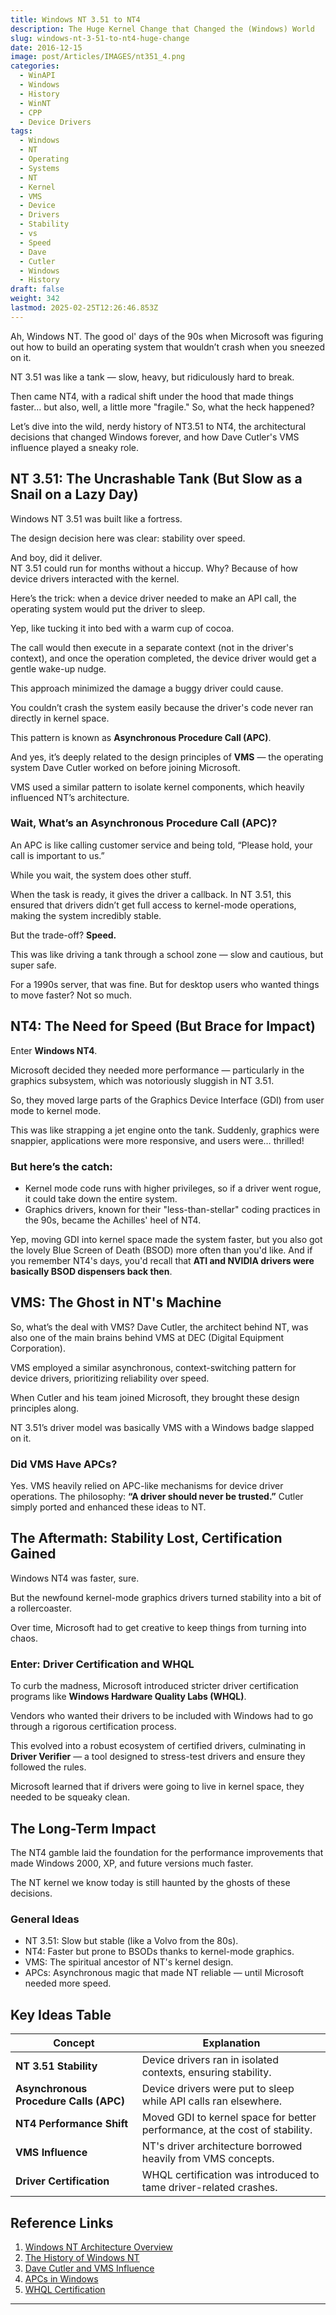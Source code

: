 ```yaml
---
title: Windows NT 3.51 to NT4
description: The Huge Kernel Change that Changed the (Windows) World
slug: windows-nt-3-51-to-nt4-huge-change
date: 2016-12-15
image: post/Articles/IMAGES/nt351_4.png
categories:
  - WinAPI
  - Windows
  - History
  - WinNT
  - CPP
  - Device Drivers
tags:
  - Windows
  - NT
  - Operating
  - Systems
  - NT
  - Kernel
  - VMS
  - Device
  - Drivers
  - Stability
  - vs
  - Speed
  - Dave
  - Cutler
  - Windows
  - History
draft: false
weight: 342
lastmod: 2025-02-25T12:26:46.853Z
---
```

Ah, Windows NT. The good ol' days of the 90s when Microsoft was figuring out how to build an operating system that wouldn’t crash when you sneezed on it.

NT 3.51 was like a tank — slow, heavy, but ridiculously hard to break.

Then came NT4, with a radical shift under the hood that made things faster… but also, well, a little more "fragile." So, what the heck happened?

Let’s dive into the wild, nerdy history of NT3.51 to NT4, the architectural decisions that changed Windows forever, and how Dave Cutler's VMS influence played a sneaky role.

## NT 3.51: The Uncrashable Tank (But Slow as a Snail on a Lazy Day)

Windows NT 3.51 was built like a fortress.

The design decision here was clear: stability over speed.

And boy, did it deliver.\
NT 3.51 could run for months without a hiccup. Why? Because of how device drivers interacted with the kernel.

Here’s the trick: when a device driver needed to make an API call, the operating system would put the driver to sleep.

Yep, like tucking it into bed with a warm cup of cocoa.

The call would then execute in a separate context (not in the driver's context), and once the operation completed, the device driver would get a gentle wake-up nudge.

This approach minimized the damage a buggy driver could cause.

You couldn’t crash the system easily because the driver's code never ran directly in kernel space.

This pattern is known as **Asynchronous Procedure Call (APC)**.

And yes, it’s deeply related to the design principles of **VMS** — the operating system Dave Cutler worked on before joining Microsoft.

VMS used a similar pattern to isolate kernel components, which heavily influenced NT’s architecture.

### Wait, What’s an Asynchronous Procedure Call (APC)?

An APC is like calling customer service and being told, “Please hold, your call is important to us.”

While you wait, the system does other stuff.

When the task is ready, it gives the driver a callback. In NT 3.51, this ensured that drivers didn’t get full access to kernel-mode operations, making the system incredibly stable.

But the trade-off? **Speed.**

This was like driving a tank through a school zone — slow and cautious, but super safe.

For a 1990s server, that was fine. But for desktop users who wanted things to move faster? Not so much.

## NT4: The Need for Speed (But Brace for Impact)

Enter **Windows NT4**.

Microsoft decided they needed more performance — particularly in the graphics subsystem, which was notoriously sluggish in NT 3.51.

So, they moved large parts of the Graphics Device Interface (GDI) from user mode to kernel mode.

This was like strapping a jet engine onto the tank. Suddenly, graphics were snappier, applications were more responsive, and users were… thrilled!

### But here’s the catch:

* Kernel mode code runs with higher privileges, so if a driver went rogue, it could take down the entire system.
* Graphics drivers, known for their "less-than-stellar" coding practices in the 90s, became the Achilles' heel of NT4.

Yep, moving GDI into kernel space made the system faster, but you also got the lovely Blue Screen of Death (BSOD) more often than you'd like. And if you remember NT4's days, you'd recall that **ATI and NVIDIA drivers were basically BSOD dispensers back then**.

## VMS: The Ghost in NT's Machine

So, what’s the deal with VMS? Dave Cutler, the architect behind NT, was also one of the main brains behind VMS at DEC (Digital Equipment Corporation).

VMS employed a similar asynchronous, context-switching pattern for device drivers, prioritizing reliability over speed.

When Cutler and his team joined Microsoft, they brought these design principles along.

NT 3.51’s driver model was basically VMS with a Windows badge slapped on it.

### Did VMS Have APCs?

Yes. VMS heavily relied on APC-like mechanisms for device driver operations. The philosophy: **“A driver should never be trusted.”** Cutler simply ported and enhanced these ideas to NT.

## The Aftermath: Stability Lost, Certification Gained

Windows NT4 was faster, sure.

But the newfound kernel-mode graphics drivers turned stability into a bit of a rollercoaster.

Over time, Microsoft had to get creative to keep things from turning into chaos.

### Enter: **Driver Certification and WHQL**

To curb the madness, Microsoft introduced stricter driver certification programs like **Windows Hardware Quality Labs (WHQL)**.

Vendors who wanted their drivers to be included with Windows had to go through a rigorous certification process.

This evolved into a robust ecosystem of certified drivers, culminating in **Driver Verifier** — a tool designed to stress-test drivers and ensure they followed the rules.

Microsoft learned that if drivers were going to live in kernel space, they needed to be squeaky clean.

## The Long-Term Impact

The NT4 gamble laid the foundation for the performance improvements that made Windows 2000, XP, and future versions much faster.

The NT kernel we know today is still haunted by the ghosts of these decisions.

### General Ideas

* NT 3.51: Slow but stable (like a Volvo from the 80s).
* NT4: Faster but prone to BSODs thanks to kernel-mode graphics.
* VMS: The spiritual ancestor of NT's kernel design.
* APCs: Asynchronous magic that made NT reliable — until Microsoft needed more speed.

## Key Ideas Table

| **Concept**                            | **Explanation**                                                             |
| -------------------------------------- | --------------------------------------------------------------------------- |
| **NT 3.51 Stability**                  | Device drivers ran in isolated contexts, ensuring stability.                |
| **Asynchronous Procedure Calls (APC)** | Device drivers were put to sleep while API calls ran elsewhere.             |
| **NT4 Performance Shift**              | Moved GDI to kernel space for better performance, at the cost of stability. |
| **VMS Influence**                      | NT's driver architecture borrowed heavily from VMS concepts.                |
| **Driver Certification**               | WHQL certification was introduced to tame driver-related crashes.           |

## Reference Links

1. [Windows NT Architecture Overview](https://en.wikipedia.org/wiki/Architecture_of_Windows_NT)
2. [The History of Windows NT](https://www.computerhistory.org/)
3. [Dave Cutler and VMS Influence](https://www.theregister.com/)
4. [APCs in Windows](https://docs.microsoft.com/en-us/windows/win32/sync/asynchronous-procedure-calls)
5. [WHQL Certification](https://learn.microsoft.com/en-us/windows-hardware/drivers/)

***
